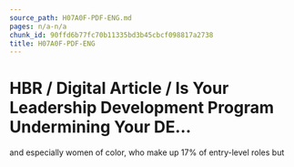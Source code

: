 ```yaml
---
source_path: H07A0F-PDF-ENG.md
pages: n/a-n/a
chunk_id: 90ffd6b77fc70b11335bd3b45cbcf098817a2738
title: H07A0F-PDF-ENG
---
```

# HBR / Digital Article / Is Your Leadership Development Program Undermining Your DE…

and especially women of color, who make up 17% of entry-level roles but
